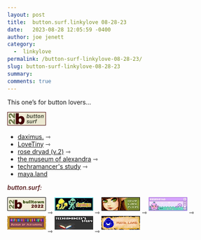 ```yaml
---
layout: post
title:  button.surf.linkylove 08-28-23
date:   2023-08-28 12:05:59 -0400
author: joe jenett
category:
  -  linkylove
permalink: /button-surf-linkylove-08-28-23/
slug: button-surf-linkylove-08-28-23
summary: 
comments: true
---
```

<p>
This one’s for button lovers...
</p>
<a href="https://bulltown.2022.joejenett.com/#buttons"><img alt="b22 button surf" src="/images/b22surf.png" width="88"></a>
<ul>
	<li><a title="daximus." href="https://daximus.site/">daximus.</a> <span title="led to site shown below">⇾</span></li>
	<li><a title="LoveTiny" href="https://www.lovetiny.art/">LoveTiny</a> <span title="led to site shown below">⇾</span></li>
	<li><a title="rose dryad (v.2)" href="https://rosedryad.com/">rose dryad (v.2)</a> <span title="led to site shown below">⇾</span></li>
	<li><a title="the museum of alexandra" href="https://xandra.cc/">the museum of alexandra</a> <span title="led to site shown below">⇾</span></li>
	<li><a title="techramancer's study" href="https://techramancer.com/">techramancer's study</a> <span title="led to site shown below">⇾</span></li>
	<li><a title="maya.land" href="https://maya.land/">maya.land</a></li>
</ul>
<div style="color:#440202;margin-bottom:9px;font-weight:500;font-style:italic;">button.surf:</div>
<p>
<a href="https://bulltown.2022.joejenett.com/"><img alt="bulltown.2022" src="/images/b22button.png" width="88" style="margin-bottom:9px;"></a> ⇾ <a title="daximus." href="https://daximus.site/"><picture><source srcset="/images/dax_alien.gif" type="image/gif" media="(prefers-reduced-motion: no-preference)"><img src="/images/dax_alien.jpg" alt="daximus." width="88" style="margin-bottom:9px;" height="31"></picture></a> ⇾ <a title="LoveTiny" href="https://www.lovetiny.art/"><img src="/images/lovetiny.png" alt="LoveTiny" width="88" style="margin-bottom:9px;" height="31" /></a> ⇾ <a title="rose dryad (v.2)" href="https://rosedryad.com/"><picture><source srcset="/images/rosedryad.gif" type="image/gif" media="(prefers-reduced-motion: no-preference)"><img src="/images/rosedryad.jpg" alt="rose dryad (v.2)" width="88" style="margin-bottom:9px;" height="31"></picture></a> ⇾ <a title="the museum of alexandra" href="https://xandra.cc/"><img src="/images/xandra.png" alt="the museum of alexandra" width="88" style="margin-bottom:9px;" height="31" /></a> ⇾ <span style="white-space: nowrap;"><a title="techramancer's study" href="https://techramancer.com/"><picture><source srcset="/images/techrastudy.gif" type="image/gif" media="(prefers-reduced-motion: no-preference)"><img src="/images/techrastudy.jpg" alt="techramancer's study" width="88" style="margin-bottom:9px;" height="31"></picture></a> ⇾</span> <a title="maya.land" href="https://maya.land/"><img src="/images/maya-land.gif" alt="maya.land" width="88" style="margin-bottom:9px;" height="31" /></a>
</p>

<a href="https://brid.gy/publish/mastodon"></a>